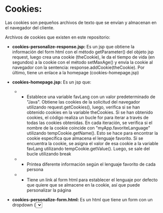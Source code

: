 # Cookies:

Las cookies son pequeños archivos de texto que se envían y almacenan en el navegador del cliente.

Archivos de cookies que existen en este repositorio:

- **cookies-personalize-response.jsp:**
Es un jsp que obtiene la información del form html con el método getParameter() del objeto jsp request, luego crea una cookie (theCookie), le da el tiempo de vida (en segundos) a la cookie con el método setMaxAge() y envía la cookie al navegador con la sentencia: response.addCookie(theCookie). Por último, tiene un enlace a la homepage (cookies-homepage.jsp)
 
- **cookies-homepage.jsp:**
Es un jsp que: 
  - - Establece una variable favLang con un valor predeterminado de "Java". Obtiene las cookies de la solicitud del navegador utilizando request.getCookies(), luego, verifica si se han obtenido cookies en la variable theCookies. Si se han obtenido cookies, el código realiza un bucle for para iterar a través de todas las cookies obtenidas. En cada iteración, se verifica si el nombre de la cookie coincide con "myApp.favoriteLanguage" utilizando tempCookie.getName(). Esto se hace para encontrar la cookie específica que almacena el lenguaje favorito. Si se encuentra la cookie, se asigna el valor de esa cookie a la variable favLang utilizando tempCookie.getValue(). Luego, se sale del bucle utilizando break
  - - Printea diferente información según el lenguaje favorito de cada persona
  - - Tiene un link al form html para establecer el lenguaje por defecto que quiere que se almacene en la cookie, así que puede personalizar la página

- **cookies-personalize-form.html:**
Es un html que tiene un form con un dropdown (<select name="favoriteLanguage">) que es el que guarda los datos en el jsp cookies-personalize-response.jsp
